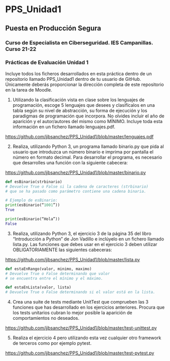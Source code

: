 # PPS_Unidad1

## Puesta en Producción Segura
### Curso de Especialista en Ciberseguridad. IES Campanillas. Curso 21-22
### Prácticas de Evaluación Unidad 1

Incluye todos los ficheros desarrollados en esta práctica dentro de un repositorio llamado
PPS_Unidad1 dentro de tu usuario de GitHub. Únicamente deberás proporcionar la dirección
completa de este repositorio en la tarea de Moodle.

1. Utilizando la clasificación vista en clase sobre los lenguajes de programación, escoge 5
lenguajes que desees y clasifícalos en una tabla según su nivel de abstracción, su forma
de ejecución y los paradigmas de programación que incorpora. No olvides incluir el
año de aparición y el autor/autores del mismo como MÍNIMO. Incluye toda esta
información en un fichero llamado lenguajes.pdf.

https://github.com/jjbsanchez/PPS_Unidad1/blob/master/lenguajes.pdf

2. Realiza, utilizando Python 3, un programa llamado binario.py que pida al usuario que
introduzca un número binario e imprima por pantalla el número en formato decimal.
Para desarrollar el programa, es necesario que desarrolles una función con la
siguiente cabecera:

https://github.com/jjbsanchez/PPS_Unidad1/blob/master/binario.py

``` Python
def esBinario(strbinario)
# Devuelve True o False si la cadena de caracteres (strbinario) 
# que se ha pasado como parámetro contiene una cadena binaria.

# Ejemplo de esBinario:
print(esBinario(“1001”))
True

print(esBinario(“Hola”))
False
```

3. Realiza, utilizando Python 3, el ejercicio 3 de la página 35 del libro “Introducción a
Python” de Jon Vadillo e inclúyelo en un fichero llamado lista.py. Las funciones que
debes usar en el ejercicio 3 deben utilizar OBLIGATORIAMENTE las siguientes
cabeceras:

https://github.com/jjbsanchez/PPS_Unidad1/blob/master/lista.py

```Python
def estaEnRango(valor, minimo, maximo)
# Devuelve True o False determinando que valor 
# se encuentra entre el mínimo y el máximo.

def estaEnLista(valor, lista)
# Devuelve True o False determinando si el valor está en la lista.
```

4. Crea una suite de tests mediante UnitTest que comprueben las 3 funciones que has
desarrollado en los ejercicios anteriores. Procura que los tests unitarios cubran lo
mejor posible la aparición de comportamientos no deseados.

https://github.com/jjbsanchez/PPS_Unidad1/blob/master/test-unittest.py

5. Realiza el ejercicio 4 pero utilizando esta vez cualquier otro framework de terceros
como por ejemplo pytest.

https://github.com/jjbsanchez/PPS_Unidad1/blob/master/test-pytest.py
